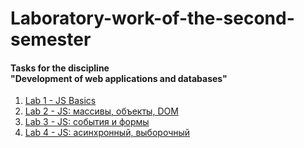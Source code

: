# Laboratory-work-of-the-second-semester
#### Tasks for the discipline<br>"Development of web applications and databases"

1. [Lab 1 - JS Basics](https://github.com/Mika-dot/Laboratory-work-of-the-second-semester/blob/main/lab1)
2. [Lab 2 - JS: массивы, объекты, DOM](https://github.com/Mika-dot/Laboratory-work-of-the-second-semester/tree/main/lab2)
2. [Lab 3 - JS: события и формы](https://github.com/Mika-dot/Laboratory-work-of-the-second-semester/tree/main/lab3)
4. [Lab 4 - JS: асинхронный, выборочный](https://github.com/Mika-dot/Laboratory-work-of-the-second-semester/tree/main/lab4)
